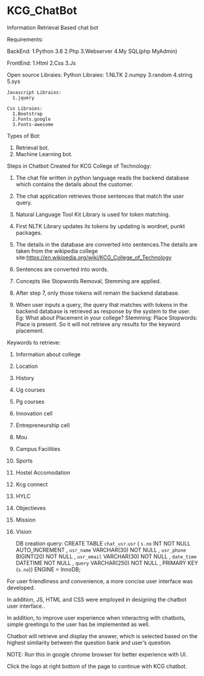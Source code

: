 # KCG_ChatBot

Information Retrieval Based chat bot

Requirements:

   BackEnd:
     1.Python 3.6
     2.Php
     3.Webserver 
     4.My SQL(php MyAdmin)
    
   FrontEnd:
     1.Html
     2.Css
     3.Js
    
  Open source Libraies:
    Python Libraies:
      1.NLTK
      2.numpy
      3.random
      4.string
      5.sys
      
    Javascript Libraies:
      1.jquery
      
    Css Libraies:
      1.Bootstrap
      2.Fonts.google
      3.Fonts-awesome    
      
Types of Bot:
   1. Retrieval bot.
   2. Machine Learning bot.
   
Steps in Chatbot Created for KCG College of Technology:


   1. The chat file written in python language reads the backend database which contains the details
      about the customer.
      
   2. The chat application retrieves those sentences that match the user query.
   
   3. Natural Language Tool Kit Library is used for token matching.
   
   4. First NLTK Library updates its tokens by updating is wordnet, punkt packages.
   
   5. The details in the database are converted into sentences.The details are taken from the wikipedia college
      site:https://en.wikipedia.org/wiki/KCG_College_of_Technology
   
   6. Sentences are converted into words.
   
   7. Concepts like Stopwords Removal, Stemming are applied.
   
   8. After step 7, only those tokens will remain the backend database.
   
   9. When user inputs a query, the query that matches with tokens in the backend database is
      retrieved as response by the system to the user.
Eg:
What about Placement in your college?
Stemming: Place
Stopwords: Place is present.
So it will not retrieve any results for the keyword placement.

Keywords to retrieve:
1.	Information about college

2.	Location

3.	History

4.	Ug courses

5.	Pg courses

6.	Innovation cell

7.	Entrepreneurship cell

8.	Mou

9.	Campus Facilities

10. Sports

11. Hostel Accomodation

12. Kcg connect

13. HYLC

14. Objectieves

15. Mission

16. Vision

  
      
    DB creation query:
      CREATE TABLE `chat_usr`.`usr` ( `s.no` INT NOT NULL AUTO_INCREMENT , `usr_name` VARCHAR(30) NOT NULL , `usr_phone` BIGINT(20) NOT       NULL , `usr_email` VARCHAR(30) NOT NULL , `date_time` DATETIME NOT NULL , `query` VARCHAR(250) NOT NULL , PRIMARY KEY (`s.no`))         ENGINE = InnoDB;

For user friendliness and convenience, a more concise user interface was developed. 

In addition, JS, HTML and CSS were employed in designing the chatbot user interface..

In addition, to improve user experience when interacting with chatbots, simple greetings to the user has be implemented as well.

Chatbot will retrieve and display the answer, which is selected based on the highest similarity between the question bank and user’s question.

NOTE:
   Run this in google chrome browser for better experience with UI.
   
   Click the logo at right bottom of the page to continue with KCG chatbot.
